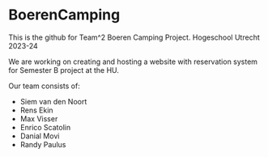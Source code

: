 # BoerenCamping
This is the github for Team^2 Boeren Camping Project. Hogeschool Utrecht 2023-24

We are working on creating and hosting a website with reservation system for Semester B project at the HU.

Our team consists of:
- Siem van den Noort
- Rens Ekin
- Max Visser
- Enrico Scatolin
- Danial Movi
- Randy Paulus
